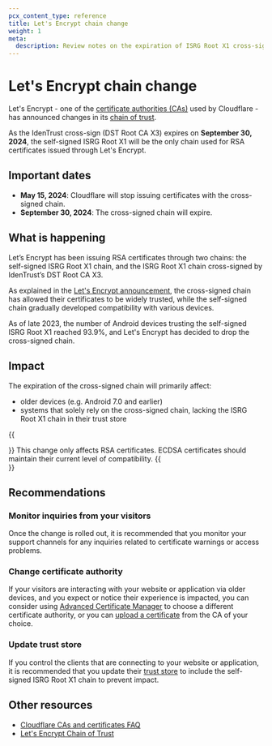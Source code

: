 ```yaml
---
pcx_content_type: reference
title: Let's Encrypt chain change
weight: 1
meta:
  description: Review notes on the expiration of ISRG Root X1 cross-signed with DST Root CA X3, and how it may affect Cloudflare customers that use Let’s Encrypt.
---
```


# Let's Encrypt chain change

Let's Encrypt - one of the [certificate authorities (CAs)](/ssl/reference/certificate-authorities/) used by Cloudflare - has announced changes in its [chain of trust](/ssl/concepts/#chain-of-trust).

As the IdenTrust cross-sign (DST Root CA X3) expires on **September 30, 2024**, the self-signed ISRG Root X1 will be the only chain used for RSA certificates issued through Let's Encrypt.

## Important dates

- **May 15, 2024**: Cloudflare will stop issuing certificates with the cross-signed chain.
- **September 30, 2024**: The cross-signed chain will expire.

## What is happening

Let’s Encrypt has been issuing RSA certificates through two chains: the self-signed ISRG Root X1 chain, and the ISRG Root X1 chain cross-signed by IdenTrust’s DST Root CA X3.

As explained in the [Let's Encrypt announcement](https://letsencrypt.org/2023/07/10/cross-sign-expiration), the cross-signed chain has allowed their certificates to be widely trusted, while the self-signed chain gradually developed compatibility with various devices.

As of late 2023, the number of Android devices trusting the self-signed ISRG Root X1 reached 93.9%, and Let's Encrypt has decided to drop the cross-signed chain.

## Impact

The expiration of the cross-signed chain will primarily affect:

- older devices (e.g. Android 7.0 and earlier)
- systems that solely rely on the cross-signed chain, lacking the ISRG Root X1 chain in their trust store

{{<Aside type="note">}}
This change only affects RSA certificates. ECDSA certificates should maintain their current level of compatibility.
{{</Aside>}}

## Recommendations

### Monitor inquiries from your visitors

Once the change is rolled out, it is recommended that you monitor your support channels for any inquiries related to certificate warnings or access problems.

### Change certificate authority

If your visitors are interacting with your website or application via older devices, and you expect or notice their experience is impacted, you can consider using [Advanced Certificate Manager](/ssl/edge-certificates/advanced-certificate-manager/) to choose a different certificate authority, or you can [upload a certificate](/ssl/edge-certificates/custom-certificates/) from the CA of your choice.

### Update trust store

If you control the clients that are connecting to your website or application, it is recommended that you update their [trust store](/ssl/concepts/#trust-store) to include the self-signed ISRG Root X1 chain to prevent impact.

## Other resources

- [Cloudflare CAs and certificates FAQ](/ssl/edge-certificates/troubleshooting/ca-faq/)
- [Let's Encrypt Chain of Trust](https://letsencrypt.org/certificates/)